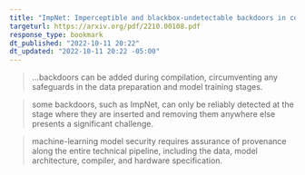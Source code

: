 ```yaml
---
title: "ImpNet: Imperceptible and blackbox-undetectable backdoors in compiled neural networks"
targeturl: https://arxiv.org/pdf/2210.00108.pdf
response_type: bookmark
dt_published: "2022-10-11 20:22"
dt_updated: "2022-10-11 20:22 -05:00"
---
```


> ...backdoors can be added during compilation, circumventing any safeguards in the data preparation and model training stages.

> some backdoors, such as ImpNet, can only be reliably detected at the stage where they are inserted and removing them anywhere else presents a significant challenge.

> machine-learning model security requires assurance of provenance along the entire technical pipeline, including the data, model architecture, compiler, and hardware specification.